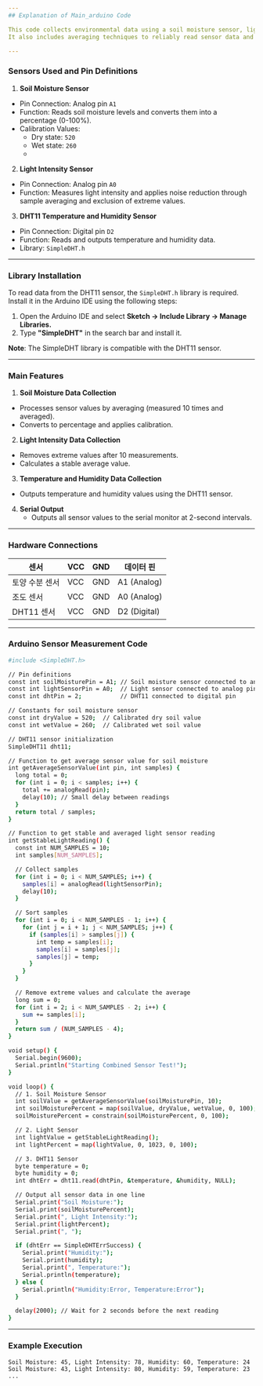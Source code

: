 ```yaml
---
## Explanation of Main_arduino Code

This code collects environmental data using a soil moisture sensor, light intensity sensor, and DHT11 temperature and humidity sensor and outputs the data through the serial monitor.
It also includes averaging techniques to reliably read sensor data and reduce noise.

---
```



### Sensors Used and Pin Definitions

1. **Soil Moisture Sensor**
  - Pin Connection: Analog pin `A1`
  - Function: Reads soil moisture levels and converts them into a percentage (0-100%).
  - Calibration Values:
    - Dry state: `520`
    - Wet state: `260`
    - 
2. **Light Intensity Sensor**
  - Pin Connection: Analog pin `A0`
  - Function: Measures light intensity and applies noise reduction through sample averaging and exclusion of extreme values.

3. **DHT11 Temperature and Humidity Sensor**
  - Pin Connection: Digital pin `D2`
  - Function: Reads and outputs temperature and humidity data.
  - Library: `SimpleDHT.h`

---

### Library Installation

To read data from the DHT11 sensor, the `SimpleDHT.h` library is required.
Install it in the Arduino IDE using the following steps:

1. Open the Arduino IDE and select **Sketch -> Include Library -> Manage Libraries.**
2. Type **"SimpleDHT"** in the search bar and install it.
   
**Note**: The SimpleDHT library is compatible with the DHT11 sensor.

---

### Main Features
1. **Soil Moisture Data Collection**

- Processes sensor values by averaging (measured 10 times and averaged).
- Converts to percentage and applies calibration.

2. **Light Intensity Data Collection**
  - Removes extreme values after 10 measurements.
  - Calculates a stable average value.
    
3. **Temperature and Humidity Data Collection**
  - Outputs temperature and humidity values using the DHT11 sensor.

4. **Serial Output**
   - Outputs all sensor values to the serial monitor at 2-second intervals.

---
### Hardware Connections

| 센서             | VCC    | GND    | 데이터 핀     |
|------------------|--------|--------|---------------|
| 토양 수분 센서   | VCC    | GND    | A1 (Analog)   |
| 조도 센서        | VCC    | GND    | A0 (Analog)   |
| DHT11 센서       | VCC    | GND    | D2 (Digital)  |

---
### Arduino Sensor Measurement Code

```bash
#include <SimpleDHT.h>

// Pin definitions
const int soilMoisturePin = A1; // Soil moisture sensor connected to analog pin
const int lightSensorPin = A0;  // Light sensor connected to analog pin
const int dhtPin = 2;           // DHT11 connected to digital pin

// Constants for soil moisture sensor
const int dryValue = 520;  // Calibrated dry soil value
const int wetValue = 260;  // Calibrated wet soil value

// DHT11 sensor initialization
SimpleDHT11 dht11;

// Function to get average sensor value for soil moisture
int getAverageSensorValue(int pin, int samples) {
  long total = 0;
  for (int i = 0; i < samples; i++) {
    total += analogRead(pin);
    delay(10); // Small delay between readings
  }
  return total / samples;
}

// Function to get stable and averaged light sensor reading
int getStableLightReading() {
  const int NUM_SAMPLES = 10;
  int samples[NUM_SAMPLES];

  // Collect samples
  for (int i = 0; i < NUM_SAMPLES; i++) {
    samples[i] = analogRead(lightSensorPin);
    delay(10);
  }

  // Sort samples
  for (int i = 0; i < NUM_SAMPLES - 1; i++) {
    for (int j = i + 1; j < NUM_SAMPLES; j++) {
      if (samples[i] > samples[j]) {
        int temp = samples[i];
        samples[i] = samples[j];
        samples[j] = temp;
      }
    }
  }

  // Remove extreme values and calculate the average
  long sum = 0;
  for (int i = 2; i < NUM_SAMPLES - 2; i++) {
    sum += samples[i];
  }
  return sum / (NUM_SAMPLES - 4);
}

void setup() {
  Serial.begin(9600);
  Serial.println("Starting Combined Sensor Test!");
}

void loop() {
  // 1. Soil Moisture Sensor
  int soilValue = getAverageSensorValue(soilMoisturePin, 10);
  int soilMoisturePercent = map(soilValue, dryValue, wetValue, 0, 100);
  soilMoisturePercent = constrain(soilMoisturePercent, 0, 100);

  // 2. Light Sensor
  int lightValue = getStableLightReading();
  int lightPercent = map(lightValue, 0, 1023, 0, 100);

  // 3. DHT11 Sensor
  byte temperature = 0;
  byte humidity = 0;
  int dhtErr = dht11.read(dhtPin, &temperature, &humidity, NULL);

  // Output all sensor data in one line
  Serial.print("Soil Moisture:");
  Serial.print(soilMoisturePercent);
  Serial.print(", Light Intensity:");
  Serial.print(lightPercent);
  Serial.print(", ");

  if (dhtErr == SimpleDHTErrSuccess) {
    Serial.print("Humidity:");
    Serial.print(humidity);
    Serial.print(", Temperature:");
    Serial.println(temperature);
  } else {
    Serial.println("Humidity:Error, Temperature:Error");
  }

  delay(2000); // Wait for 2 seconds before the next reading
}
```
---
### Example Execution
```
Soil Moisture: 45, Light Intensity: 78, Humidity: 60, Temperature: 24
Soil Moisture: 43, Light Intensity: 80, Humidity: 59, Temperature: 23
...





